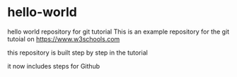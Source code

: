 # hello-world
hello world repository for git tutorial
This is an example repository for the git tutoial on https://www.w3schools.com

this repository is built step by step in the tutorial

it now includes steps for Github
